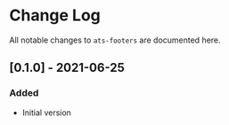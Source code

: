 # Change Log
All notable changes to `ats-footers` are documented here.


## [0.1.0] - 2021-06-25
### Added
- Initial version
